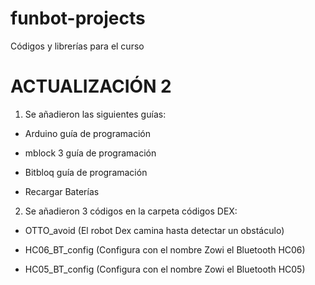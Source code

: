 # funbot-projects
Códigos y librerías para el curso

# ACTUALIZACIÓN 2
1. Se añadieron las siguientes guías:

  - Arduino guía de programación

  - mblock 3 guía de programación

  - Bitbloq guía de programación

  - Recargar Baterías
  
2. Se añadieron 3 códigos en la carpeta códigos DEX:
  
  - OTTO_avoid (El robot Dex camina hasta detectar un obstáculo)
  
  - HC06_BT_config (Configura con el nombre Zowi el Bluetooth HC06)
  
  - HC05_BT_config (Configura con el nombre Zowi el Bluetooth HC05)


